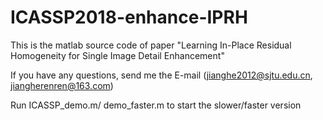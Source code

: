 # ICASSP2018-enhance-IPRH
This is the matlab source code of paper "Learning In-Place Residual Homogeneity for Single Image Detail Enhancement"

If you have any questions, send me the E-mail (jianghe2012@sjtu.edu.cn, jiangherenren@163.com)

Run ICASSP_demo.m/ demo_faster.m to start the slower/faster version 

